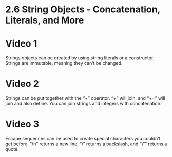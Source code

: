 # 2.6 String Objects - Concatenation, Literals, and More
# Video 1
Strings objects can be created by using string literals or a constructor.
Strings are immutable, meaning they can’t be changed.
# Video 2
Strings can be put together with the “+” operator.
“+” will join, and “+=” will join and also define.
You can join strings and integers with concatenation.
# Video 3
Escape sequences can be used to create special characters you couldn’t get before.
“\n” returns a new line, “\\” returns a backslash, and “\”” returns a quote.
